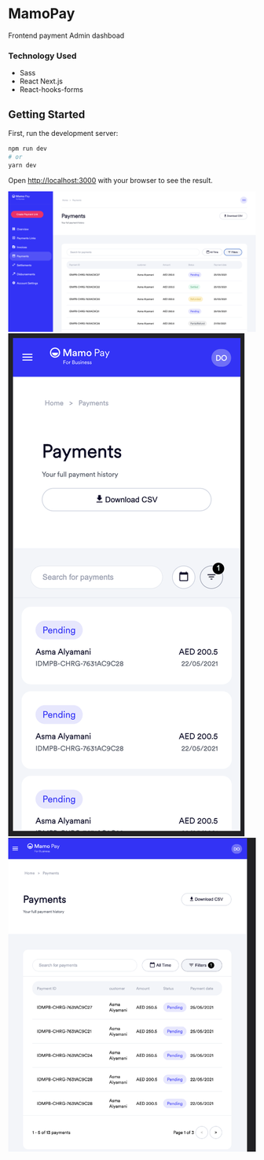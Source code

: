 # MamoPay
Frontend payment Admin dashboad

### Technology Used
 - Sass
 - React Next.js
 - React-hooks-forms


## Getting Started

First, run the development server:

```bash
npm run dev
# or
yarn dev
```

Open [http://localhost:3000](http://localhost:3000) with your browser to see the result.

![image](/public/desktop.png)
![image](/public/mobile.png)
![image](/public/tablet.png)
